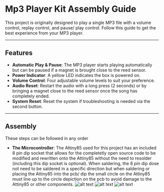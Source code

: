 # Mp3 Player Kit Assembly Guide

This project is originally designed to play a single MP3 file with a volume control, replay control, and pause/ play control. Follow this guide to get the best experience from your MP3 player.

---

## Features

- **Automatic Play & Pause**: The MP3 player starts playing automatically but can be paused if a magnet is brought close to the reed sensor.
- **Power Indicator**: A yellow LED indicates the box is powered on.
- **Volume Control**: Four adjustable volume levels to suit your preference.
- **Audio Reset**: Restart the audio with a long press (2 seconds) or by bringing a magnet close to the reed sensor once the song has completely ended.
- **System Reset**: Reset the system if troubleshooting is needed via the second button.

---

## Assembly

These steps can be followed in any order

- **The Microcontroller**: The Attiny85 used for this project has an included 8 pin dip socket that allows for the completetly open source code to be modified and rewritten onto the Attiny85 without the need to resolder (including this dip socket
is optional). When saldering, the 8 pin dip dose not need to be saldered in a specific direction but when saldering or placing the Attiny85 into the pcb/ dip the small circle on the Attiny85 must line up to the circle depiction on the pcb
to avoid damage to the Attiny85 or other components.
![alt text](https://[github.com/2omethingBaD/MP3-player-kit-assembly-guide/blob/main/GITimg/20251022_152217.jpg]?raw=true)
![alt text](https://[github.com/2omethingBaD/MP3-player-kit-assembly-guide/blob/main/GITimg/20251022_152250.jpg]?raw=true)
![alt text](https://[github.com/2omethingBaD/MP3-player-kit-assembly-guide/blob/main/GITimg/20251022_152402.jpg]?raw=true)
